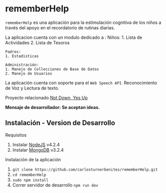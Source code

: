 # rememberHelp

`rememberHelp` es una aplicación para la estimulación cognitiva de los niños a través del apoyo en el recordatorio de rutinas diarias.

La aplicacion cuenta con un modulo dedicado a :
	Niños:
	1. Lista de Actividades
	2. Lista de Tesoros

	Padres:
	1. Estadisticas

	Administración:
	1. Manejo de Collecciones de Base de Datos
	2. Manejo de Usuarios

La aplicación cuenta con soporte para el `Web Speech API`. Reconocimiento de Voz y Lectura de texto.

Proyecto relacionado [Not Down, Yes Up](https://github.com/esperanzaturnerbenites/not-down-yes-up)

**Mensaje de desarrollador: Se aceptan ideas.**

## Instalación - Version de Desarrollo

Requisitos

1. Instalar [NodeJS](https://nodejs.org/en/download/) v4.2.4
2. Instalar [MongoDB](https://docs.mongodb.org/manual/installation/) v3.2.4

Instalación de la aplicación

1. `git clone https://github.com/carlosturnerbenites/rememberHelp.git`
2. `cd rememberHelp`
3. `sudo npm install`
4. Correr servidor de desarrollo `npm run dev`
